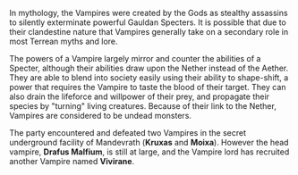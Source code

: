 In mythology, the Vampires were created by the Gods as stealthy assassins to silently exterminate powerful Gauldan Specters. It is possible that due to their clandestine nature that Vampires generally take on a secondary role in most Terrean myths and lore.

The powers of a Vampire largely mirror and counter the abilities of a Specter, although their abilities draw upon the Nether instead of the Aether. They are able to blend into society easily using their ability to shape-shift, a power that requires the Vampire to taste the blood of their target. They can also drain the lifeforce and willpower of their prey, and propagate their species by "turning" living creatures. Because of their link to the Nether, Vampires are considered to be undead monsters.

The party encountered and defeated two Vampires in the secret underground facility of Mandevrath (**Kruxas** and **Moixa**). However the head vampire, **Drafus Malfium**, is still at large, and the Vampire lord has recruited another Vampire named **Vivirane**.
